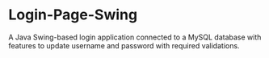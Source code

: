 # Login-Page-Swing
A Java Swing-based login application connected to a MySQL database with features to update username and password with required validations.
